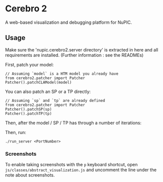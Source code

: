 # Cerebro 2

A web-based visualization and debugging platform for NuPIC.

## Usage

Make sure the 'nupic.cerebro2.server directory' is extracted in here and all requirements are installed. 
(Further information : see the READMEs)

First, patch your model:

    // Assuming `model` is a HTM model you already have
    from cerebro2.patcher import Patcher
    Patcher().patchCLAModel(model)

You can also patch an SP or a TP directly:

    // Assuming `sp` and `tp` are already defined
    from cerebro2.patcher import Patcher
    Patcher().patchSP(sp)
    Patcher().patchTP(tp)

Then, after the model / SP / TP has through a number of iterations:

Then, run:

    ./run_server <PortNumber>

### Screenshots

To enable taking screenshots with the `p` keyboard shortcut, open `js/classes/abstract_visualization.js` and uncomment the line under the note about screenshots.
